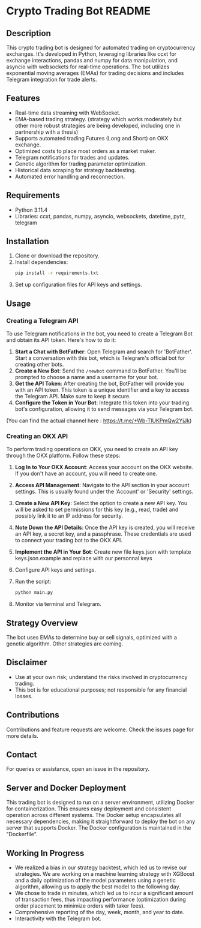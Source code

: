 
# Crypto Trading Bot README

## Description

This crypto trading bot is designed for automated trading on cryptocurrency exchanges. It's developed in Python, leveraging libraries like ccxt for exchange interactions, pandas and numpy for data manipulation, and asyncio with websockets for real-time operations. The bot utilizes exponential moving averages (EMAs) for trading decisions and includes Telegram integration for trade alerts.

## Features

- Real-time data streaming with WebSocket.
- EMA-based trading strategy. (strategy which works moderately but other more robust strategies are being developed, including one in partnership with a thesis)
- Supports automated trading Futures (Long and Short) on OKX exchange.
- Optimized costs to place most orders as a market maker.
- Telegram notifications for trades and updates.
- Genetic algorithm for trading parameter optimization.
- Historical data scraping for strategy backtesting.
- Automated error handling and reconnection.

## Requirements

- Python 3.11.4
- Libraries: ccxt, pandas, numpy, asyncio, websockets, datetime, pytz, telegram

## Installation

1. Clone or download the repository.
2. Install dependencies:
   ```bash
   pip install -r requirements.txt
   ```
3. Set up configuration files for API keys and settings.

## Usage


### Creating a Telegram API

To use Telegram notifications in the bot, you need to create a Telegram Bot and obtain its API token. Here's how to do it:

1. **Start a Chat with BotFather**: Open Telegram and search for 'BotFather'. Start a conversation with this bot, which is Telegram's official bot for creating other bots.
2. **Create a New Bot**: Send the `/newbot` command to BotFather. You'll be prompted to choose a name and a username for your bot.
3. **Get the API Token**: After creating the bot, BotFather will provide you with an API token. This token is a unique identifier and a key to access the Telegram API. Make sure to keep it secure.
4. **Configure the Token in Your Bot**: Integrate this token into your trading bot's configuration, allowing it to send messages via your Telegram bot.

(You can find the actual channel here : https://t.me/+Wb-TlUKPmQw2YjJk)

### Creating an OKX API

To perform trading operations on OKX, you need to create an API key through the OKX platform. Follow these steps:

1. **Log In to Your OKX Account**: Access your account on the OKX website. If you don't have an account, you will need to create one.
2. **Access API Management**: Navigate to the API section in your account settings. This is usually found under the 'Account' or 'Security' settings.
3. **Create a New API Key**: Select the option to create a new API key. You will be asked to set permissions for this key (e.g., read, trade) and possibly link it to an IP address for security.
4. **Note Down the API Details**: Once the API key is created, you will receive an API key, a secret key, and a passphrase. These credentials are used to connect your trading bot to the OKX API.
5. **Implement the API in Your Bot**: Create new file keys.json with template keys.json.example and replace with our personnal keys

1. Configure API keys and settings.
2. Run the script:
   ```bash
   python main.py
   ```
3. Monitor via terminal and Telegram.

## Strategy Overview

The bot uses EMAs to determine buy or sell signals, optimized with a genetic algorithm.
Other strategies are coming.

## Disclaimer

- Use at your own risk; understand the risks involved in cryptocurrency trading.
- This bot is for educational purposes; not responsible for any financial losses.

## Contributions

Contributions and feature requests are welcome. Check the issues page for more details.

## Contact

For queries or assistance, open an issue in the repository.

## Server and Docker Deployment

This trading bot is designed to run on a server environment, utilizing Docker for containerization. This ensures easy deployment and consistent operation across different systems. The Docker setup encapsulates all necessary dependencies, making it straightforward to deploy the bot on any server that supports Docker.
The Docker configuration is maintained in the "Dockerfile".


## Working In Progress 

- We realized a bias in our strategy backtest, which led us to revise our strategies. We are working on a machine learning strategy with XGBoost and a daily optimization of the model parameters using a genetic algorithm, allowing us to apply the best model to the following day.
- We chose to trade in minutes, which led us to incur a significant amount of transaction fees, thus impacting performance (optimization during order placement to minimize orders with taker fees).
- Comprehensive reporting of the day, week, month, and year to date.
- Interactivity with the Telegram bot.